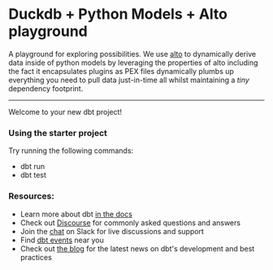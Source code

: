 # Duckdb + Python Models + Alto playground

A playground for exploring possibilities. We use [alto](https://github.com/z3z1ma/alto) to dynamically derive data inside of python models by leveraging the properties of alto including the fact it encapsulates plugins as PEX files dynamically plumbs up everything you need to pull data just-in-time all whilst maintaining a _tiny_ dependency footprint.

___


Welcome to your new dbt project!

### Using the starter project

Try running the following commands:
- dbt run
- dbt test


### Resources:
- Learn more about dbt [in the docs](https://docs.getdbt.com/docs/introduction)
- Check out [Discourse](https://discourse.getdbt.com/) for commonly asked questions and answers
- Join the [chat](https://community.getdbt.com/) on Slack for live discussions and support
- Find [dbt events](https://events.getdbt.com) near you
- Check out [the blog](https://blog.getdbt.com/) for the latest news on dbt's development and best practices
